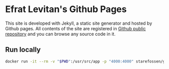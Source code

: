# Efrat Levitan's Github Pages

This site is developed with Jekyll, a static site generator and hosted by Github pages. 
All contents of the site are registered in [Github public repository](https://github.com/yumaloop/yumaloop.github.io) and you can browse any source code in it.

## Run locally

```bash
docker run -it --rm -v "$PWD":/usr/src/app -p "4000:4000" starefossen/github-pages sh -c "bundle && jekyll serve -d /_site --watch --force_polling -H 0.0.0.0 -P 4000"
```